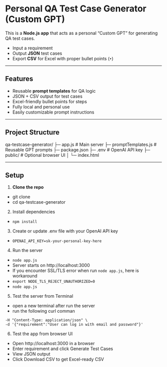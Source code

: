 # Personal QA Test Case Generator (Custom GPT)

This is a **Node.js app** that acts as a personal “Custom GPT” for generating QA test cases.  

- Input a requirement  
- Output **JSON** test cases  
- Export **CSV** for Excel with proper bullet points (`•`)  

---

## Features

- Reusable **prompt templates** for QA logic  
- JSON + CSV output for test cases  
- Excel-friendly bullet points for steps  
- Fully local and personal use  
- Easily customizable prompt instructions  

---

## Project Structure

qa-testcase-generator/
├─ app.js # Main server
├─ promptTemplates.js # Reusable GPT prompts
├─ package.json
├─ .env # OpenAI API key
├─ public/ # Optional browser UI
│ └─ index.html

---

## Setup

1. **Clone the repo**

- git clone <repo-url>
- cd qa-testcase-generator

2. Install dependencies

- `npm install`

3. Create or update .env file with your OpenAI API key

- `OPENAI_API_KEY=sk-your-personal-key-here`

4. Run the server

- `node app.js`
- Server starts on http://localhost:3000
- If you encounter SSL/TLS error when run `node app.js`, here is workaround
- `export NODE_TLS_REJECT_UNAUTHORIZED=0`
- `node app.js`

5. Test the server from Terminal

- open a new terminal after run the server
- run the following curl comman 
```curl -X POST http://localhost:3000/generate-testcases \
-H "Content-Type: application/json" \
-d '{"requirement":"User can log in with email and password"}'
```

6. Test the app from browser UI

- Open http://localhost:3000 in a browser
- Enter requirement and click Generate Test Cases
- View JSON output
- Click Download CSV to get Excel-ready CSV